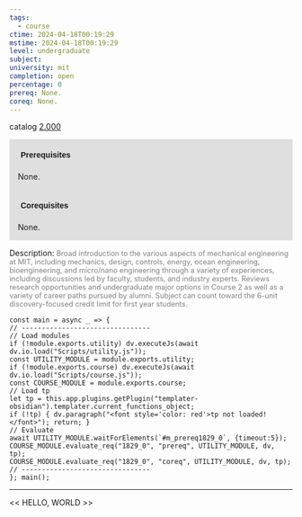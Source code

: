 ```yaml
---
tags:
  - course
ctime: 2024-04-18T00:19:29
mstime: 2024-04-18T00:19:29
level: undergraduate
subject: 
university: mit
completion: open
percentage: 0
prereq: None.
coreq: None.
---
```


catalog [2.000](http://student.mit.edu/catalog/m2a.html#2.000)

<span style="display: block; padding: 15px; background-color: rgb(100, 100, 100, 0.2);"><font id="m_prereq1829_0" style="display: block; font-family: Arial, sans-serif; font-weight: bold; padding: 5px">Prerequisites</font><br><span id="prereq1829_0">None.</span></span>
<span style="display: block; padding: 15px; background-color: rgb(100, 100, 100, 0.2);"><font id="m_coreq1829_0" style="display: block; font-family: Arial, sans-serif; font-weight: bold; padding: 5px">Corequisites</font><br><span id="coreq1829_0">None.</span></span>

<font style="">Description:</font>
<font style="color: grey; font-size: 0.8rem;">Broad introduction to the various aspects of mechanical engineering at MIT, including mechanics, design, controls, energy, ocean engineering, bioengineering, and micro/nano engineering through a variety of experiences, including discussions led by faculty, students, and industry experts. Reviews research opportunities and undergraduate major options in Course 2 as well as a variety of career paths pursued by alumni. Subject can count toward the 6-unit discovery-focused credit limit for first year students.</font>

```dataviewjs
const main = async _ => {
// --------------------------------
// Load modules
if (!module.exports.utility) dv.executeJs(await dv.io.load("Scripts/utility.js"));
const UTILITY_MODULE = module.exports.utility;
if (!module.exports.course) dv.executeJs(await dv.io.load("Scripts/course.js"));
const COURSE_MODULE = module.exports.course;
// Load tp
let tp = this.app.plugins.getPlugin("templater-obsidian").templater.current_functions_object;
if (!tp) { dv.paragraph("<font style='color: red'>tp not loaded!</font>"); return; }
// Evaluate
await UTILITY_MODULE.waitForElements(`#m_prereq1829_0`, {timeout:5});
COURSE_MODULE.evaluate_req("1829_0", "prereq", UTILITY_MODULE, dv, tp);
COURSE_MODULE.evaluate_req("1829_0", "coreq", UTILITY_MODULE, dv, tp);
// --------------------------------
}; main();
```

---

<< HELLO, WORLD >>
